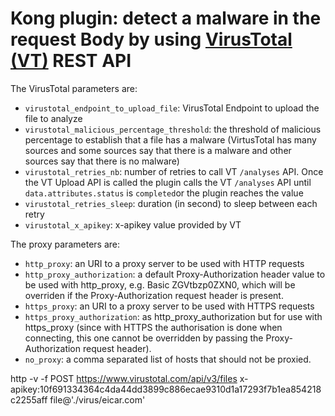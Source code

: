 # Kong plugin: detect a malware in the request Body by using [VirusTotal (VT)](https://virustotal.com) REST API

The VirusTotal parameters are:
- `virustotal_endpoint_to_upload_file`: VirusTotal Endpoint to upload the file to analyze
- `virustotal_malicious_percentage_threshold`: the threshold of malicious percentage to establish that a file has a malware (VirtusTotal has many sources and some sources say that there is a malware and other sources say that there is no malware)
- `virustotal_retries_nb`: number of retries to call VT `/analyses` API. Once the VT Upload API is called the plugin calls the VT `/analyses` API until `data.attributes.status` is `completed`or the plugin reaches the value
- `virustotal_retries_sleep`: duration (in second) to sleep between each retry
- `virustotal_x_apikey`: x-apikey value provided by VT

The proxy parameters are:
- `http_proxy`: an URI to a proxy server to be used with HTTP requests
- `http_proxy_authorization`: a default Proxy-Authorization header value to be used with http_proxy, e.g. Basic ZGVtbzp0ZXN0, which will be overriden if the Proxy-Authorization request header is present.
- `https_proxy`: an URI to a proxy server to be used with HTTPS requests
- `https_proxy_authorization`: as http_proxy_authorization but for use with https_proxy (since with HTTPS the authorisation is done when connecting, this one cannot be overridden by passing the Proxy-Authorization request header).
- `no_proxy`: a comma separated list of hosts that should not be proxied.
 

 http -v -f POST https://www.virustotal.com/api/v3/files x-apikey:10f691334364c4da44dd3899c886ecae9310d1a17293f7b1ea854218c2255aff file@'./virus/eicar.com'   